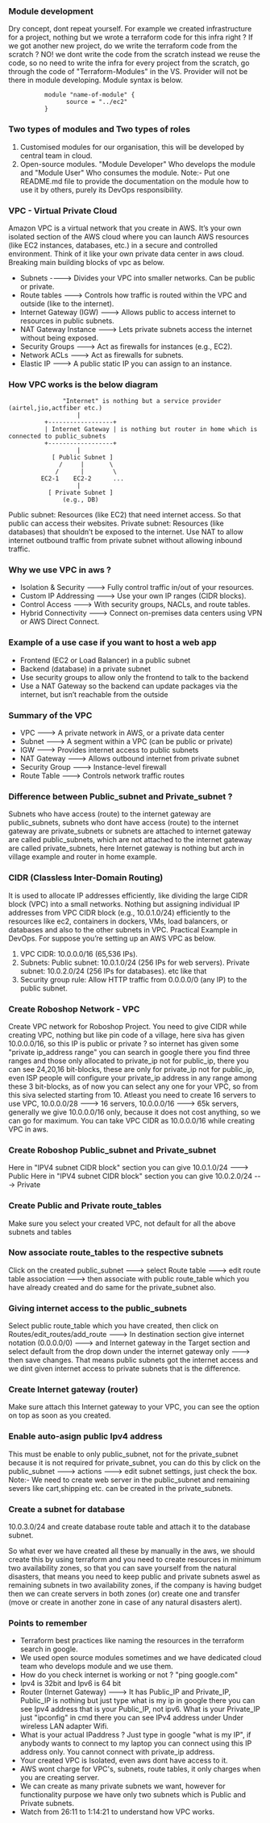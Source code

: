 ### Module development
Dry concept, dont repeat yourself. For example we created infrastructure for a project, nothing but we wrote a terraform code for this infra right ? If we got another new project, do we write the terraform code from the scratch ? NO! we dont write the code from the scratch instead we reuse the code, so no need to write the infra for every project from the scratch, go through the code of "Terraform-Modules" in the VS. Provider will not be there in module developing. Module syntax is below.

              module "name-of-module" {
	                source = "../ec2"
              }
	      
### Two types of modules and Two types of roles
1. Customised modules for our organisation, this will be developed by central team in cloud.
2. Open-source modules. "Module Developer" Who develops the module and "Module User" Who consumes the module.    Note:- Put one README.md file to provide the documentation on the module how to use it by others, purely
   its DevOps responsibility.

### VPC - Virtual Private Cloud
Amazon VPC is a virtual network that you create in AWS. It’s your own isolated section of the AWS cloud where you can launch AWS resources (like EC2 instances, databases, etc.) in a secure and controlled environment. Think of it like your own private data center in aws cloud. Breaking main building blocks of vpc as below.

- Subnets ----> Divides your VPC into smaller networks. Can be public or private.
- Route tables ---> Controls how traffic is routed within the VPC and outside (like to the internet).
- Internet Gateway (IGW) ---> Allows public to access internet to resources in public subnets.
- NAT Gateway Instance ---> Lets private subnets access the internet without being exposed.
- Security Groups ---> Act as firewalls for instances (e.g., EC2).
- Network ACLs ---> Act as firewalls for subnets.
- Elastic IP ---> A public static IP you can assign to an instance.

### How VPC works is the below diagram

                   "Internet" is nothing but a service provider (airtel,jio,actfiber etc.)
                       |
              +------------------+
              | Internet Gateway | is nothing but router in home which is connected to public_subnets
              +------------------+
                       |
                [ Public Subnet ]
                  /     |       \
                 /      |        \
             EC2-1    EC2-2      ...
                       |
               [ Private Subnet ]
                   (e.g., DB)

Public subnet: Resources (like EC2) that need internet access. So that public can access their websites. Private subnet: Resources (like databases) that shouldn’t be exposed to the internet. Use NAT to allow internet outbound traffic from private subnet without allowing inbound traffic.

### Why we use VPC in aws ?
- Isolation & Security ---> Fully control traffic in/out of your resources.
- Custom IP Addressing ---> Use your own IP ranges (CIDR blocks).
- Control Access ---> With security groups, NACLs, and route tables.
- Hybrid Connectivity ---> Connect on-premises data centers using VPN or AWS Direct Connect.

### Example of a use case if you want to host a web app
- Frontend (EC2 or Load Balancer) in a public subnet
- Backend (database) in a private subnet
- Use security groups to allow only the frontend to talk to the backend
- Use a NAT Gateway so the backend can update packages via the internet, but isn’t reachable from the outside

### Summary of the VPC
- VPC ---> A private network in AWS, or a private data center
- Subnet ---> A segment within a VPC (can be public or private)
- IGW ---> Provides internet access to public subnets
- NAT Gateway ---> Allows outbound internet from private subnet
- Security Group ---> Instance-level firewall
- Route Table ---> Controls network traffic routes

### Difference between Public_subnet and Private_subnet ?
Subnets who have access (route) to the internet gateway are public_subnets, subnets who dont have access (route) to the internet gateway are private_subnets or subnets are attached to internet gateway are called public_subnets, which are not attached to the internet gateway are called private_subnets, here Internet gateway is nothing but arch in village example and router in home example.

### CIDR (Classless Inter-Domain Routing)
It is used to allocate IP addresses efficiently, like dividing the large CIDR block (VPC) into a small networks. Nothing but assigning individual IP addresses from VPC CIDR block (e.g., 10.0.1.0/24) efficiently to the resources like ec2, containers in dockers, VMs, load balancers, or databases and also to the other subnets in VPC. Practical Example in DevOps. For suppose you’re setting up an AWS VPC as below.

1. VPC CIDR: 10.0.0.0/16 (65,536 IPs).
2. Subnets:
   Public subnet: 10.0.1.0/24 (256 IPs for web servers).
   Private subnet: 10.0.2.0/24 (256 IPs for databases). etc like that
3. Security group rule: Allow HTTP traffic from 0.0.0.0/0 (any IP) to the public subnet.

### Create Roboshop Network - VPC
Create VPC network for Roboshop Project. You need to give CIDR while creating VPC, nothing but like pin code of a village, here siva has given 10.0.0.0/16, so this IP is public or private ? so internet has given some "private ip_address range" you can search in google there you find three ranges and those only allocated to private_ip not for public_ip, there you can see 24,20,16 bit-blocks, these are only for private_ip not for public_ip, even ISP people will configure your private_ip address in any range among these 3 bit-blocks, as of now you can select any one for your VPC, so from this siva selected starting from 10. Atleast you need to create 16 servers to use VPC, 10.0.0.0/28 ---> 16 servers, 10.0.0.0/16 ---> 65k servers, generally we give 10.0.0.0/16 only, because it does not cost anything, so we can go for maximum. You can take VPC CIDR as 10.0.0.0/16 while creating VPC in aws.

### Create Roboshop Public_subnet and Private_subnet
Here in "IPV4 subnet CIDR block" section you can give 10.0.1.0/24 ---> Public
Here in "IPV4 subnet CIDR block" section you can give 10.0.2.0/24 ---> Private

### Create Public and Private route_tables
Make sure you select your created VPC, not default for all the above subnets and tables

### Now associate route_tables to the respective subnets
Click on the created public_subnet ---> select Route table ---> edit route table association ---> then associate with public route_table which you have already created and do same for the private_subnet also. 

### Giving internet access to the public_subnets
Select public route_table which you have created, then click on Routes/edit_routes/add_route ---> In destination section give internet notation (0.0.0.0/0) ---> and Internet gateway in the Target section and select default from the drop down under the internet gateway only ---> then save changes. That means public subnets got the internet access and we dint given internet access to private subnets that is the difference.

### Create Internet gateway (router)
Make sure attach this Internet gateway to your VPC, you can see the option on top as soon as you created.

### Enable auto-asign public Ipv4 address
This must be enable to only public_subnet, not for the private_subnet because it is not required for private_subnet, you can do this by click on the public_subnet ---> actions ---> edit subnet settings, just check the box. Note:- We need to create web server in the public_subnet and remaining severs like cart,shipping etc. can be created in the private_subnets.

### Create a subnet for database
10.0.3.0/24 and create database route table and attach it to the database subnet.

So what ever we have created all these by manually in the aws, we should create this by using terraform and you need to create resources in minimum two availability zones, so that you can save yourself from the natural disasters, that means you need to keep public and private subnets aswel as remaining subnets in two availability zones, if the company is having budget then we can create servers in both zones (or) create one and transfer (move or create in another zone in case of any natural disasters alert).

### Points to remember
- Terraform best practices like naming the resources in the terraform search in google.
- We used open source modules sometimes and we have dedicated cloud team who develops module and we use them.
- How do you check internet is working or not ? "ping google.com"
- Ipv4 is 32bit and Ipv6 is 64 bit 
- Router (Internet Gateway) ---> It has Public_IP and Private_IP, Public_IP is nothing but just type what is    my ip in google there you can see Ipv4 address that is your Public_IP, not ipv6. What is your Private_IP
  just "ipconfig" in cmd there you can see IPv4 address under Under wireless LAN adapter Wifi.
- What is your actual IPaddress ? Just type in google "what is my IP", if anybody wants to connect
  to my laptop you can connect using this IP address only. You cannot connect with private_ip address.
- Your created VPC is Isolated, even aws dont have access to it.
- AWS wont charge for VPC's, subnets, route tables, it only charges when you are creating server.
- We can create as many private subnets we want, however for functionality purpose we have only two subnets
  which is Public and Private subnets.
- Watch from 26:11 to 1:14:21 to understand how VPC works.
